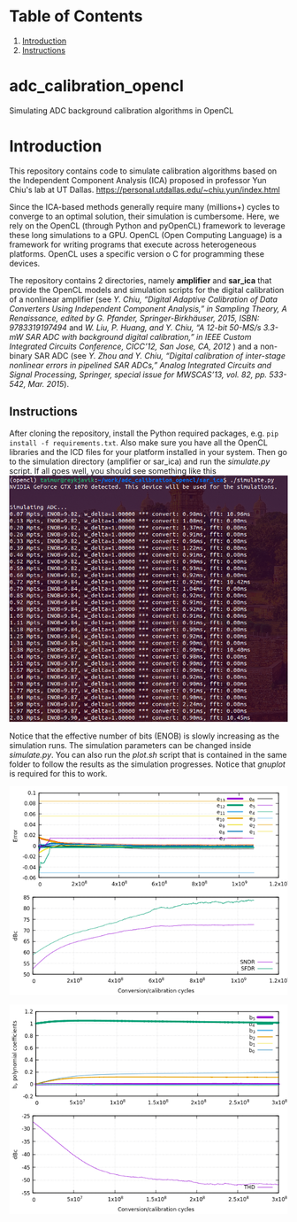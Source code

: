 # Table of Contents
1. [Introduction](#introduction)
2. [Instructions](#instructions)



# adc_calibration_opencl
Simulating ADC background calibration algorithms in OpenCL

# Introduction

This repository contains code to simulate calibration algorithms based on the Independent Component Analysis (ICA) proposed in professor Yun Chiu's lab at UT Dallas.
https://personal.utdallas.edu/~chiu.yun/index.html

Since the ICA-based methods generally require many (millions+) cycles to converge to an optimal solution, their simulation is cumbersome. Here, we rely on the OpenCL (through Python and pyOpenCL) framework to leverage these long simulations to a GPU. OpenCL (Open Computing Language) is a framework for writing programs that execute across heterogeneous platforms. OpenCL uses a specific version o C for programming these devices.

The repository contains 2 directories, namely **amplifier** and **sar_ica** that provide the OpenCL models and simulation scripts for the digital calibration of a nonlinear amplifier (see *Y. Chiu, “Digital Adaptive Calibration of Data Converters Using Independent Component Analysis,” in Sampling Theory, A Renaissance, edited by G. Pfander, Springer-Birkhäuser, 2015, ISBN: 9783319197494* and *W. Liu, P. Huang, and Y. Chiu, “A 12-bit 50-MS/s 3.3-mW SAR ADC with background digital calibration,” in IEEE Custom Integrated Circuits Conference, CICC’12, San Jose, CA, 2012* ) and a non-binary SAR ADC (see *Y. Zhou and Y. Chiu, “Digital calibration of inter-stage nonlinear errors in pipelined SAR ADCs,” Analog Integrated Circuits and Signal Processing, Springer, special issue for MWSCAS’13, vol. 82, pp. 533-542, Mar. 2015*).


## Instructions

After cloning the repository, install the Python required packages, e.g. `pip install -f requirements.txt`. Also make sure you have all the OpenCL libraries and the ICD files for your platform installed in your system. Then go to the simulation directory (amplifier or sar_ica) and run the *simulate.py* script. If all goes well, you should see something like this
![running](https://raw.githubusercontent.com/taimurrabuske/adc_calibration_opencl/main/doc/running.png)

Notice that the effective number of bits (ENOB) is slowly increasing as the simulation runs. The simulation parameters can be changed inside *simulate.py*. You can also run the *plot.sh* script that is contained in the same folder to follow the  results as the simulation progresses. Notice that *gnuplot* is required for this to work.


![amplifier](https://raw.githubusercontent.com/taimurrabuske/adc_calibration_opencl/main/doc/sar_ica_plot.png)

![sar_ica](https://raw.githubusercontent.com/taimurrabuske/adc_calibration_opencl/main/doc/amplifier_plot.png)
